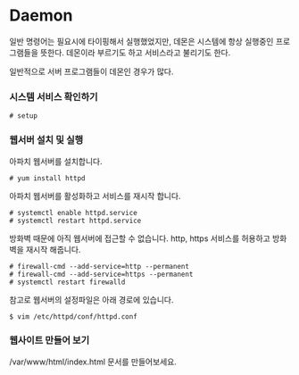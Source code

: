 # Daemon

일반 명령어는 필요시에 타이핑해서 실행했었지만,
데몬은 시스템에 항상 실행중인 프로그램들을 뜻한다.
데몬이라 부르기도 하고 서비스라고 불리기도 한다.

일반적으로 서버 프로그램들이 데몬인 경우가 많다.

### 시스템 서비스 확인하기
```
# setup
```

### 웹서버 설치 및 실행
아파치 웹서버를 설치합니다.
```
# yum install httpd
```

아파치 웹서버를 활성화하고 서비스를 재시작 합니다.
```
# systemctl enable httpd.service
# systemctl restart httpd.service
```

방화벽 때문에 아직 웹서버에 접근할 수 없습니다.
http, https 서비스를 허용하고 방화벽을 재시작 해줍니다.
```
# firewall-cmd --add-service=http --permanent
# firewall-cmd --add-service=https --permanent
# systemctl restart firewalld
```

참고로 웹서버의 설정파일은 아래 경로에 있습니다.
```
$ vim /etc/httpd/conf/httpd.conf
```

### 웹사이트 만들어 보기

/var/www/html/index.html 문서를 만들어보세요.

